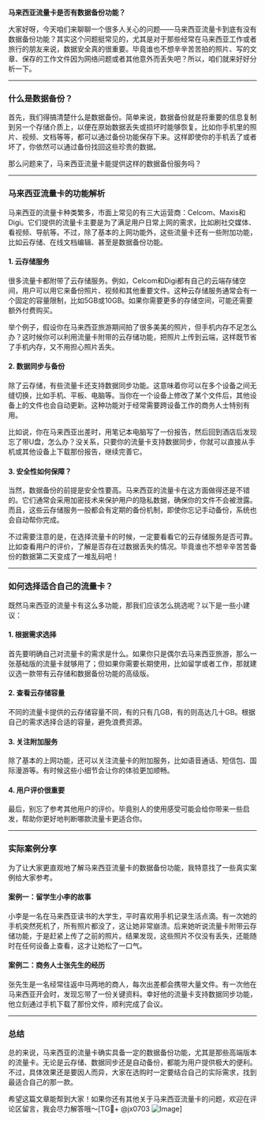 **马来西亚流量卡是否有数据备份功能？**

大家好呀，今天咱们来聊聊一个很多人关心的问题——马来西亚流量卡到底有没有数据备份功能？其实这个问题挺常见的，尤其是对于那些经常在马来西亚工作或者旅行的朋友来说，数据安全真的很重要。毕竟谁也不想辛辛苦苦拍的照片、写的文章、保存的工作文件因为网络问题或者其他意外而丢失吧？所以，咱们就来好好分析一下。

---

### **什么是数据备份？**

首先，我们得搞清楚什么是数据备份。简单来说，数据备份就是将重要的信息复制到另一个存储介质上，以便在原始数据丢失或损坏时能够恢复。比如你手机里的照片、视频、文档等等，都可以通过备份功能保存下来。这样即使你的手机丢了或者坏了，你依然可以通过备份找回这些珍贵的数据。

那么问题来了，马来西亚流量卡能提供这样的数据备份服务吗？

---

### **马来西亚流量卡的功能解析**

马来西亚的流量卡种类繁多，市面上常见的有三大运营商：Celcom、Maxis和Digi。它们提供的流量卡主要是为了满足用户日常上网的需求，比如刷社交媒体、看视频、导航等。不过，除了基本的上网功能外，这些流量卡还有一些附加功能，比如云存储、在线文档编辑、甚至是数据备份功能。

#### **1. 云存储服务**
很多流量卡都附带了云存储服务。例如，Celcom和Digi都有自己的云端存储空间，用户可以用它来备份照片、视频和其他重要文件。这种云存储服务通常会有一个固定的容量限制，比如5GB或10GB。如果你需要更多的存储空间，可能还需要额外付费购买。

举个例子，假设你在马来西亚旅游期间拍了很多美美的照片，但手机内存不足怎么办？这时候你可以利用流量卡附带的云存储功能，把照片上传到云端，这样既节省了手机内存，又不用担心照片丢失。

#### **2. 数据同步与备份**
除了云存储，有些流量卡还支持数据同步功能。这意味着你可以在多个设备之间无缝切换，比如手机、平板、电脑等。当你在一个设备上修改了某个文件后，其他设备上的文件也会自动更新。这种功能对于经常需要跨设备工作的商务人士特别有用。

比如说，你在马来西亚出差时，用笔记本电脑写了一份报告，然后回到酒店后发现忘了带U盘，怎么办？没关系，只要你的流量卡支持数据同步，你就可以直接从手机或其他设备上下载那份报告，继续完善它。

#### **3. 安全性如何保障？**
当然，数据备份的前提是安全性要高。马来西亚的流量卡在这方面做得还是不错的。它们通常会采用加密技术来保护用户的隐私数据，确保你的文件不会被泄露。而且，这些云存储服务一般都会有定期的备份机制，即使你忘记手动备份，系统也会自动帮你完成。

不过需要注意的是，在选择流量卡的时候，一定要看看它的云存储服务是否可靠。比如查看用户的评价，了解是否存在过数据丢失的情况。毕竟谁也不想辛辛苦苦备份的数据第二天变成了一堆乱码吧！

---

### **如何选择适合自己的流量卡？**

既然马来西亚的流量卡有这么多功能，那我们应该怎么挑选呢？以下是一些小建议：

#### **1. 根据需求选择**
首先要明确自己对流量卡的需求是什么。如果你只是偶尔去马来西亚旅游，那么一张基础版的流量卡就够用了；但如果你需要长期使用，比如留学或者工作，那就建议选一款带有云存储和数据备份功能的高级版。

#### **2. 查看云存储容量**
不同的流量卡提供的云存储容量不同，有的只有几GB，有的则高达几十GB。根据自己的需求选择合适的容量，避免浪费资源。

#### **3. 关注附加服务**
除了基本的上网功能，还可以关注流量卡的附加服务，比如语音通话、短信包、国际漫游等。有时候这些小细节会让你的体验更加顺畅。

#### **4. 用户评价很重要**
最后，别忘了参考其他用户的评价。毕竟别人的使用感受可能会给你带来一些启发，帮助你更好地判断哪款流量卡更适合你。

---

### **实际案例分享**

为了让大家更直观地了解马来西亚流量卡的数据备份功能，我特意找了一些真实案例给大家参考。

#### **案例一：留学生小李的故事**
小李是一名在马来西亚读书的大学生，平时喜欢用手机记录生活点滴。有一次她的手机突然死机了，所有照片都没了，这让她非常崩溃。后来她听说流量卡附带云存储功能，于是赶紧上传了之前的照片。结果发现，这些照片不仅没有丢失，还能随时在任何设备上查看，这才让她松了一口气。

#### **案例二：商务人士张先生的经历**
张先生是一名经常往返中马两地的商人，每次出差都会携带大量文件。有一次他在马来西亚开会时，发现忘带了一份关键资料。幸好他的流量卡支持数据同步功能，他立刻通过手机下载了那份文件，顺利完成了会议。

---

### **总结**

总的来说，马来西亚的流量卡确实具备一定的数据备份功能，尤其是那些高端版本的流量卡。无论是云存储、数据同步还是自动备份，都能为用户提供极大的便利。不过，具体效果还是要因人而异，大家在选购时一定要结合自己的实际需求，找到最适合自己的那一款。

希望这篇文章能帮到大家！如果你还有其他关于马来西亚流量卡的问题，欢迎在评论区留言，我会尽力解答哦～[TG💪+ @jx0703 ![Image](https://github.com/user-attachments/assets/dbca1d08-cadb-493c-b0ec-ad6f7a83f270)]